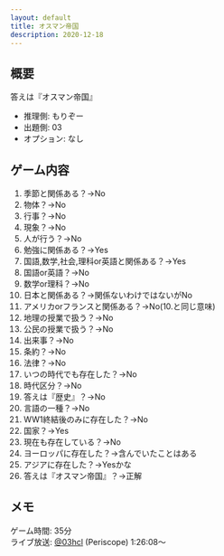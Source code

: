 ```yaml
---
layout: default
title: オスマン帝国
description: 2020-12-18
---
```


## 概要

答えは『オスマン帝国』

- 推理側: もりぞー
- 出題側: 03
- オプション: なし

## ゲーム内容

1. 季節と関係ある？→No
2. 物体？→No
3. 行事？→No
4. 現象？→No
5. 人が行う？→No
6. 勉強に関係ある？→Yes
7. 国語,数学,社会,理科or英語と関係ある？→Yes
8. 国語or英語？→No
9. 数学or理科？→No
10. 日本と関係ある？→関係ないわけではないがNo
11. アメリカorフランスと関係ある？→No(10.と同じ意味)
12. 地理の授業で扱う？→No
13. 公民の授業で扱う？→No
14. 出来事？→No
15. 条約？→No
16. 法律？→No
17. いつの時代でも存在した？→No
18. 時代区分？→No
19. 答えは『歴史』？→No
20. 言語の一種？→No
21. WW1終結後のみに存在した？→No
22. 国家？→Yes
23. 現在も存在している？→No
24. ヨーロッパに存在した？→含んでいたことはある
25. アジアに存在した？→Yesかな
26. 答えは『オスマン帝国』？→正解

## メモ

ゲーム時間: 35分  
ライブ放送: [@03hcl](https://www.periscope.tv/03hcl/1yoKMAORlRpKQ?t=1h26m8s) (Periscope) 1:26:08～
